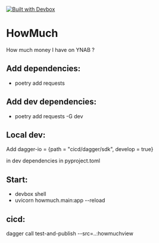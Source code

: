 [![Built with Devbox](https://jetpack.io/img/devbox/shield_galaxy.svg)](https://jetpack.io/devbox/docs/contributor-quickstart/)

# HowMuch
How much money I have on YNAB ?


## Add dependencies:
- poetry add requests

## Add dev dependencies:
- poetry add requests -G dev

## Local dev:
Add
dagger-io = {path = "cicd/dagger/sdk", develop = true}

in dev dependencies in pyproject.toml

## Start:
- devbox shell
- uvicorn howmuch.main:app --reload

## cicd:
dagger call test-and-publish --src=..:howmuchview